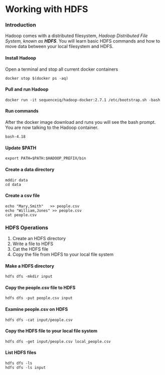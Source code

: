 # Working with HDFS

### Introduction

Hadoop comes with a distributed filesystem,  _Hadoop Distributed File System, known as **HDFS**_.  You will learn basic HDFS commands and how to move data between your local filesystem and HDFS.

#### Install Hadoop

Open a terminal and stop all current docker containers

```text
docker stop $(docker ps -aq)
```

#### Pull and run Hadoop

```text
docker run -it sequenceiq/hadoop-docker:2.7.1 /etc/bootstrap.sh -bash
```

#### Run commands

After the docker image download and runs you will see  the bash prompt. You are now talking to the Hadoop container.

```text
bash-4.18
```

#### Update $PATH

```text
export PATH=$PATH:$HADOOP_PREFIX/bin 
```

#### Create a data directory

```text
mddir data
cd data
```

#### Create a csv file

```text
echo "Mary,Smith"   >> people.csv
echo "William,Jones" >> people.csv
cat people.csv
```

### HDFS Operations

1. Create an HDFS directory
2. Write a file to HDFS
3. Cat the HDFS file
4. Copy the file from HDFS to your local file system

#### Make a HDFS directory

```text
hdfs dfs -mkdir input
```

#### Copy the people.csv file to HDFS

```text
hdfs dfs -put people.csv input
```

#### Examine people.csv on HDFS

```text
hdfs dfs -cat input/people.csv
```

#### Copy the HDFS file to your local file system

```text
hdfs dfs -get input/people.csv local_people.csv
```

#### List HDFS files

```text
hdfs dfs -ls
hdfs dfs -ls input
```

#### 

